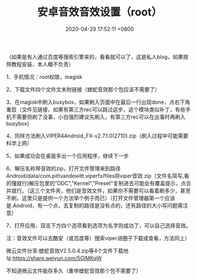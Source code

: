 ﻿---
layout: post
title:  "安卓音效音效设置（root）"
date:   2020-04-29 17:52:11 +0800
categories: magisk模块音效软件过程记录
---
（如果是有人通过百度等搜索引擎来的，看看就可以了，这是私人blog，如果按照教程安装，本人概不负责）

1、手机情况：root权限，magisk


2、下载文件四个文件文末附链接（蝰蛇音效那个包应该不需要了）

3、在magisk中刷入busybox，如果刷入页面中在最后一行出现done，点右下角重启（文件见链接，如果有第三方rec可以跳过这步，这个模块类似补丁，有些手机不需要但刷了没事，小白强烈建议先刷入，有第三方rec可以在出事时再刷入busybox)

4、同样方法刷入VIPER4Android_FX-v2.7.1.0(2710).zip（刷入过程中可能需要科学上网）

5、如果成功会在桌面多出一个应用程序，继续下一步

6、解压名称带音效的zip，打开文件管理来到路径Android/data/com.pittvandewitt.viperfx/files将viper音效.zip（文件名简写,看的懂就行)解压包里的“DDC","Kernel","Preset"复制进去可能会有覆盖提示，点合并就行。（这三个文件夹，他们是音效文件，如果你不需要可以看着刷多少，甚至不刷，这里只是提供一个方法举个例子而已）（打开文件管理器第一个应该是.Android，有一个点，去复制的路径是没有点的，还有路径的大小写问题需注意）

7、打开应用，双击下方四个选项看到选项为名字则成功了，可以自己选择音效。

注：音效文件可以去酷安（或百度等）搜索viper进圈子下载或查看，方法同上）

微云文件分享:蝰蛇音效V2.5.0.4.zip等4个文件下载地址:https://share.weiyun.com/5GlMKqW

不知道微云文件能存多久（重申蝰蛇音效那个包不需要了）





[GitHub官网]: https://github.com/
[我的邮箱]:   85314664@qq.com
[网址总览]: https://hownamelab.github.io/
